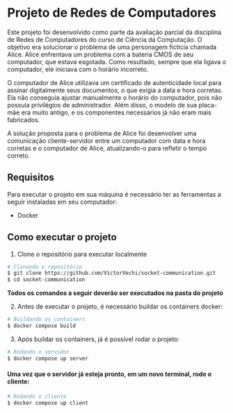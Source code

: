 <div>
  
# Projeto de Redes de Computadores
  
<p>
Este projeto foi desenvolvido como parte da avaliação parcial da disciplina de Redes de Computadores do curso de Ciência da Computação. O objetivo era solucionar o problema de uma personagem fictícia chamada Alice. Alice enfrentava um problema com a bateria CMOS de seu computador, que estava esgotada. Como resultado, sempre que ela ligava o computador, ele iniciava com o horário incorreto.

O computador de Alice utilizava um certificado de autenticidade local para assinar digitalmente seus documentos, o que exigia a data e hora corretas. Ela não conseguia ajustar manualmente o horário do computador, pois não possuía privilégios de administrador. Além disso, o modelo de sua placa-mãe era muito antigo, e os componentes necessários já não eram mais fabricados.

A solução proposta para o problema de Alice foi desenvolver uma comunicação cliente-servidor entre um computador com data e hora corretas e o computador de Alice, atualizando-o para refletir o tempo correto.
</p>

## Requisitos
<p>
Para executar o projeto em sua máquina é necessário ter as ferramentas a seguir instaladas em seu computador:
</p>
<ul> 
    <li>Docker</li>
</ul>

## Como executar o projeto

1. Clone o repositório para executar localmente
```bash
# Clonando o repositório
$ git clone https://github.com/VictorVechi/socket-communication.git
$ cd socket-communication
```
<p><strong>Todos os comandos a seguir deverão ser executados na pasta do projeto</strong></p>

2. Antes de executar o projeto, é necessário buildar os containers docker:

```bash
# Buildando os containers
$ docker compose build
```
3. Após buildar os containers, já é possível rodar o projeto:

```bash
# Rodando o servidor
$ docker compose up server
```

#### Uma vez que o servidor já esteja pronto, em um novo terminal, rode o cliente:

```bash
# Rodando o cliente
$ docker compose up client
```
